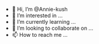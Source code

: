 - 👋 Hi, I’m @Annie-kush
- 👀 I’m interested in ...
- 🌱 I’m currently learning ...
- 💞️ I’m looking to collaborate on ...
- 📫 How to reach me ...

<!---
Annie-kush/Annie-kush is a ✨ special ✨ repository because its `README.md` (this file) appears on your GitHub profile.
You can click the Preview link to take a look at your changes.
--->
